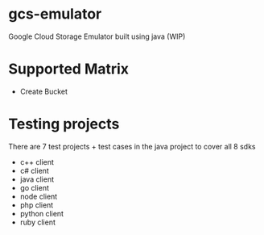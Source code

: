 # gcs-emulator

Google Cloud Storage Emulator built using java (WIP)

# Supported Matrix

- Create Bucket

# Testing projects

There are 7 test projects + test cases in the java project to cover all 8 sdks
- c++ client
- c# client
- java client
- go client
- node client
- php client
- python client
- ruby client